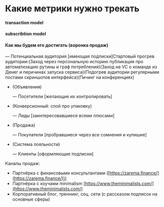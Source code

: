 # Какие метрики нужно трекать

#### transaction model

#### subscribtion model

#### Как мы будем его достигать \(воронка продаж\)

— Потенциальная аудитория \[имеющая подписки\]Стартовый прогрев аудитории:\(Заход через персональную историю публикация про автоматизацию рутины и граф потребления\)\(Заход на VC о команде из Денег и перичинах запуска сервиса\)\(Подогрев аудитории регулярными постами скриншотов интерфейса\)\(Пичинг на конференциях\)

* \(Объявления\)

  — Посетители \[желающие их контролировать\]

* \(Конверсионный: слой про упаковку\)

  — Лиды \[заинтересовавшиеся всеми плюсами\]

* \(Продажа\)

  — Покупатели \[пробравшиеся через все сомнения и купишие\]

* \(Система лояльности\)

  — Клиенты \[оформляющие подписки\]

Каналы продаж:

* Партнёрка с финансовыми консультантами \([https://zarema.finance/](https://zarema.finance/)\)
* Партнёрка с коучами minimalism [https://www.theminimalists.com/](https://www.theminimalists.com/)
* Корпоративный блог, треннинг, соц. сети \(с рассказом подписок на основные сферы\)

